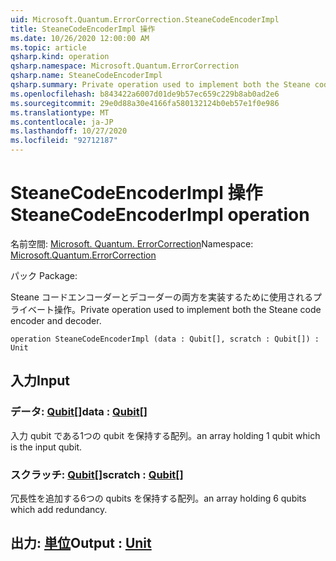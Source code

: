 ```yaml
---
uid: Microsoft.Quantum.ErrorCorrection.SteaneCodeEncoderImpl
title: SteaneCodeEncoderImpl 操作
ms.date: 10/26/2020 12:00:00 AM
ms.topic: article
qsharp.kind: operation
qsharp.namespace: Microsoft.Quantum.ErrorCorrection
qsharp.name: SteaneCodeEncoderImpl
qsharp.summary: Private operation used to implement both the Steane code encoder and decoder.
ms.openlocfilehash: b843422a6007d01de9b57ec659c229b8ab0ad2e6
ms.sourcegitcommit: 29e0d88a30e4166fa580132124b0eb57e1f0e986
ms.translationtype: MT
ms.contentlocale: ja-JP
ms.lasthandoff: 10/27/2020
ms.locfileid: "92712187"
---
```

# <a name="steanecodeencoderimpl-operation"></a><span data-ttu-id="8747a-102">SteaneCodeEncoderImpl 操作</span><span class="sxs-lookup"><span data-stu-id="8747a-102">SteaneCodeEncoderImpl operation</span></span>

<span data-ttu-id="8747a-103">名前空間: [Microsoft. Quantum. ErrorCorrection](xref:Microsoft.Quantum.ErrorCorrection)</span><span class="sxs-lookup"><span data-stu-id="8747a-103">Namespace: [Microsoft.Quantum.ErrorCorrection](xref:Microsoft.Quantum.ErrorCorrection)</span></span>

<span data-ttu-id="8747a-104">パック [](https://nuget.org/packages/)</span><span class="sxs-lookup"><span data-stu-id="8747a-104">Package: [](https://nuget.org/packages/)</span></span>


<span data-ttu-id="8747a-105">Steane コードエンコーダーとデコーダーの両方を実装するために使用されるプライベート操作。</span><span class="sxs-lookup"><span data-stu-id="8747a-105">Private operation used to implement both the Steane code encoder and decoder.</span></span>

```qsharp
operation SteaneCodeEncoderImpl (data : Qubit[], scratch : Qubit[]) : Unit
```


## <a name="input"></a><span data-ttu-id="8747a-106">入力</span><span class="sxs-lookup"><span data-stu-id="8747a-106">Input</span></span>

### <a name="data--qubit"></a><span data-ttu-id="8747a-107">データ: [Qubit](xref:microsoft.quantum.lang-ref.qubit)[]</span><span class="sxs-lookup"><span data-stu-id="8747a-107">data : [Qubit](xref:microsoft.quantum.lang-ref.qubit)[]</span></span>

<span data-ttu-id="8747a-108">入力 qubit である1つの qubit を保持する配列。</span><span class="sxs-lookup"><span data-stu-id="8747a-108">an array holding 1 qubit which is the input qubit.</span></span>


### <a name="scratch--qubit"></a><span data-ttu-id="8747a-109">スクラッチ: [Qubit](xref:microsoft.quantum.lang-ref.qubit)[]</span><span class="sxs-lookup"><span data-stu-id="8747a-109">scratch : [Qubit](xref:microsoft.quantum.lang-ref.qubit)[]</span></span>

<span data-ttu-id="8747a-110">冗長性を追加する6つの qubits を保持する配列。</span><span class="sxs-lookup"><span data-stu-id="8747a-110">an array holding 6 qubits which add redundancy.</span></span>



## <a name="output--unit"></a><span data-ttu-id="8747a-111">出力: [単位](xref:microsoft.quantum.lang-ref.unit)</span><span class="sxs-lookup"><span data-stu-id="8747a-111">Output : [Unit](xref:microsoft.quantum.lang-ref.unit)</span></span>

